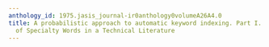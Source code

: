 ```yaml
---
anthology_id: 1975.jasis_journal-ir0anthology0volumeA26A4.0
title: A probabilistic approach to automatic keyword indexing. Part I. On the Distribution
  of Specialty Words in a Technical Literature
---
```


